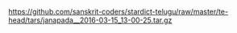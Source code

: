<https://github.com/sanskrit-coders/stardict-telugu/raw/master/te-head/tars/janapada__2016-03-15_13-00-25.tar.gz>
